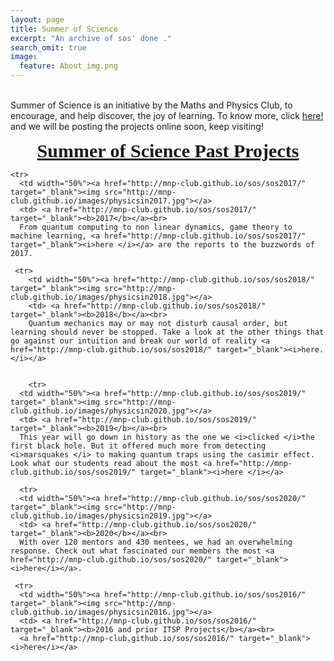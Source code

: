 ```yaml
---
layout: page
title: Summer of Science
excerpt: "An archive of sos' done ."
search_omit: true
image:
  feature: About_img.png
---
```

<!--
<ul class="post-list">
{% for post in site.categories.projects %}



  <li><article><a href="{{ site.url }}{{ post.url }}">{{ post.title }} <span class="entry-date"><time datetime="{{ post.date | date_to_xmlschema }}">{{ post.date | date: "%B %d, %Y" }}</time></span>{% if post.excerpt %} <span class="excerpt">{{ post.excerpt | remove: '\[ ... \]' | remove: '\( ... \)' | markdownify | strip_html | strip_newlines | escape_once }}</span>{% endif %}</a></article></li>
{% endfor %}
</ul>
-->
<style>


table {
    border-collapse: collapse;
    width: 100%;
}

td, th {
    border: 1px solid #dddddd;
    text-align: left;
    padding: 8px;
}

tr:nth-child(even) {
    background-color: #dddddd;
}
</style>
<body>


<br>
Summer of Science is an initiative by the Maths and Physics Club, to encourage, and help discover, the joy of learning. To know more, click <a href="http://mnp-club.github.io/blog/summer-of-science/">here!</a> and
we will be posting the projects online soon, keep visiting!

<br>
<p style="text-align: center;"><span style="font-size:30px;"><u><b><font face="times new roman, times, serif">Summer of Science Past Projects</font></b></u></span></p>


<table>


    <tr>
      <td width="50%"><a href="http://mnp-club.github.io/sos/sos2017/" target="_blank"><img src="http://mnp-club.github.io/images/physicsin2017.jpg"></a>
      <td> <a href="http://mnp-club.github.io/sos/sos2017/" target="_blank"><b>2017</b></a><br>
      From quantum computing to non linear dynamics, game theory to machine learning, <a href="http://mnp-club.github.io/sos/sos2017/" target="_blank"><i>here </i></a> are the reports to the buzzwords of 2017.

     <tr>
        <td width="50%"><a href="http://mnp-club.github.io/sos/sos2018/" target="_blank"><img src="http://mnp-club.github.io/images/physicsin2018.jpg"></a>
        <td> <a href="http://mnp-club.github.io/sos/sos2018/" target="_blank"><b>2018</b></a><br>
        Quantum mechanics may or may not disturb causal order, but learning should never be stopped. Take a look at the other things that go against our intuition and break our world of reality <a href="http://mnp-club.github.io/sos/sos2018/" target="_blank"><i>here.</i></a>


        <tr>
      <td width="50%"><a href="http://mnp-club.github.io/sos/sos2019/" target="_blank"><img src="http://mnp-club.github.io/images/physicsin2020.jpg"></a>
      <td> <a href="http://mnp-club.github.io/sos/sos2019/" target="_blank"><b>2019</b></a><br>
      This year will go down in history as the one we <i>clicked </i>the first black hole. But it offered much more from detecting <i>marsquakes </i> to making quantum traps using the casimir effect. Look what our students read about the most <a href="http://mnp-club.github.io/sos/sos2019/" target="_blank"><i>here </i></a>

      <tr>
      <td width="50%"><a href="http://mnp-club.github.io/sos/sos2020/" target="_blank"><img src="http://mnp-club.github.io/images/physicsin2019.jpg"></a>
      <td> <a href="http://mnp-club.github.io/sos/sos2020/" target="_blank"><b>2020</b></a><br>
      With over 120 mentors and 430 mentees, we had an overwhelming response. Check out what fascinated our members the most <a href="http://mnp-club.github.io/sos/sos2020/" target="_blank"><i>here</i></a>.
     
     <tr>
      <td width="50%"><a href="http://mnp-club.github.io/sos/sos2016/" target="_blank"><img src="http://mnp-club.github.io/images/physicsin2016.jpg"></a>
      <td> <a href="http://mnp-club.github.io/sos/sos2016/" target="_blank"><b>2016 and prior ITSP Projects</b></a><br>
      <a href="http://mnp-club.github.io/sos/sos2016/" target="_blank"><i>here</i></a>

